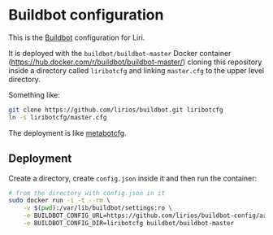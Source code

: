 # Buildbot configuration

This is the [Buildbot](http://buildbot.net/) configuration for Liri.

It is deployed with the `buildbot/buildbot-master` Docker container (https://hub.docker.com/r/buildbot/buildbot-master/)
cloning this repository inside a directory called `liribotcfg` and linking `master.cfg` to the upper level directory.

Something like:

```sh
git clone https://github.com/lirios/buildbot.git liribotcfg
ln -s liribotcfg/master.cfg
```

The deployment is like [metabotcfg](https://github.com/buildbot/metabbotcfg).

## Deployment

Create a directory, create `config.json` inside it and then
run the container:

```sh
# from the directory with config.json in it
sudo docker run -i -t --rm \
    -v $(pwd):/var/lib/buildbot/settings:ro \
    -e BUILDBOT_CONFIG_URL=https://github.com/lirios/buildbot-config/archive/master.tar.gz \
    -e BUILDBOT_CONFIG_DIR=liribotcfg buildbot/buildbot-master
```
